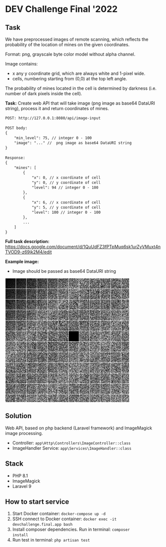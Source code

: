 # DEV Challenge Final '2022

## Task
We have preprocessed images of remote scanning, which reflects the probability of the location of mines on the given coordinates.

Format: png, grayscale byte color model without alpha channel.

Image contains:
- x any y  coordinate grid,  which are always white and 1-pixel wide.
- cells, numbering starting from (0,0) at the top left angle.

The probability of mines located in the cell is determined by darkness (i.e. number of dark pixels inside the cell).

<b>Task:</b> Create web API that will take image (png image as base64 DataURI string), process it and return coordinates of mines.

```
POST: http://127.0.0.1:8080/api/image-input

POST body:
{
    "min_level": 75, // integer 0 - 100
    "image": "..." //  png image as base64 DataURI string
}

Response:
{
    "mines": [
        {
            "x": 0, // x coordinate of cell
            "y": 0, // y coordinate of cell
            "level": 94 // integer 0 - 100
        },
        {
            "x": 6, // x coordinate of cell
            "y": 5, // y coordinate of cell
            "level": 100 // integer 0 - 100
        },
        ...
    ]
}
```

<b>Full task description:</b> https://docs.google.com/document/d/1QuUdFZ3fPTpMuq6sk1urZyVMuxt4nTVOD9-z69jk2M4/edit

<b>Example image:</b>
* Image should be passed as base64 DataURI string
<img src="example-image.png" alt="Example image">

## Solution
Web API, based on php backend (Laravel framework) and ImageMagick image processing.
- Controller: <code>app\Http\Controllers\ImageController::class</code>
- ImageHandler Service: <code>app\Services\ImageHandler::class</code>

## Stack
- PHP 8.1
- ImageMagick
- Laravel 9

## How to start service
1. Start Docker container: <code>docker-compose up -d</code>
2. SSH connect to Docker container: <code>docker exec -it devchallenge.final.app bash</code>
3. Install composer dependencies. Run in terminal: <code>composer install</code>
4. Run test in terminal: <code>php artisan test</code>
